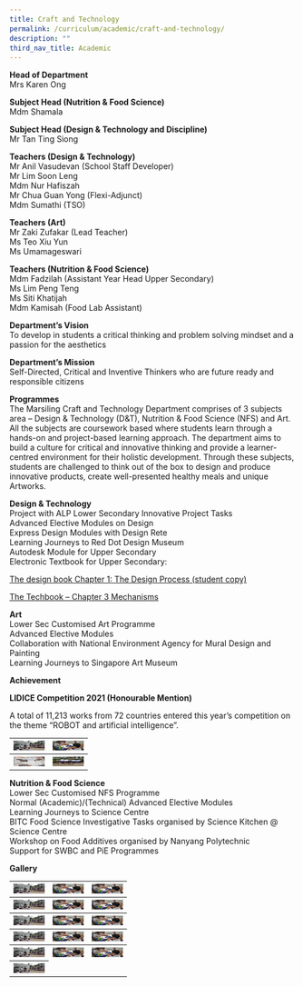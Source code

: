 ```yaml
---
title: Craft and Technology
permalink: /curriculum/academic/craft-and-technology/
description: ""
third_nav_title: Academic
---
```

**Head of Department**  
Mrs Karen Ong

**Subject Head (Nutrition & Food Science)**  
Mdm Shamala

**Subject Head (Design & Technology and Discipline)**  
Mr Tan Ting Siong

**Teachers (Design & Technology)**  
Mr Anil Vasudevan (School Staff Developer)  
Mr Lim Soon Leng  
Mdm Nur Hafiszah  
Mr Chua Guan Yong (Flexi-Adjunct)  
Mdm Sumathi (TSO)

**Teachers (Art)**  
Mr Zaki Zufakar (Lead Teacher)  
Ms Teo Xiu Yun  
Ms Umamageswari

**Teachers (Nutrition & Food Science)**  
Mdm Fadzilah (Assistant Year Head Upper Secondary)  
Ms Lim Peng Teng  
Ms Siti Khatijah  
Mdm Kamisah (Food Lab Assistant)

**Department’s Vision**  
To develop in students a critical thinking and problem solving mindset and a passion for the aesthetics

**Department’s Mission**  
Self-Directed, Critical and Inventive Thinkers who are future ready and responsible citizens

**Programmes**  
The Marsiling Craft and Technology Department comprises of 3 subjects area – Design & Technology (D&T), Nutrition & Food Science (NFS) and Art. All the subjects are coursework based where students learn through a hands-on and project-based learning approach. The department aims to build a culture for critical and innovative thinking and provide a learner-centred environment for their holistic development. Through these subjects, students are challenged to think out of the box to design and produce innovative products, create well-presented healthy meals and unique Artworks.

**Design & Technology**  
Project with ALP Lower Secondary Innovative Project Tasks  
Advanced Elective Modules on Design  
Express Design Modules with Design Rete  
Learning Journeys to Red Dot Design Museum  
Autodesk Module for Upper Secondary  
Electronic Textbook for Upper Secondary:

[The design book Chapter 1: The Design Process (student copy)](https://marsilingsec.moe.edu.sg/wp-content/uploads/2019/01/thedesignbook_students-Chapter-1-The-Design-Process.pdf)

[The Techbook – Chapter 3 Mechanisms](https://marsilingsec.moe.edu.sg/wp-content/uploads/2021/01/thetechbook-Chapter-3-Mechanisms.pdf)

**Art**  
Lower Sec Customised Art Programme  
Advanced Elective Modules  
Collaboration with National Environment Agency for Mural Design and Painting  
Learning Journeys to Singapore Art Museum

**Achievement**

**LIDICE Competition 2021 (Honourable Mention)**

A total of 11,213 works from 72 countries entered this year’s competition on the theme “ROBOT and artificial intelligence”.

<table>
<tbody>
  <tr>
    <th><img src="/images/1-768x373.jpeg" width="55" height="17"></th>
    <th><img src="/images/3-768x373.jpeg" width="55" height="17"></th>
  </tr>
	<tr>
    <th><img src="/images/4-768x452.jpeg" width="55" height="17"></th>
    <th><img src="/images/2-e1570418457505-498x1024.jpeg" width="55" height="17"></th>
  </tr>
</tbody>
</table>

**Nutrition & Food Science**  
Lower Sec Customised NFS Programme  
Normal (Academic)/(Technical) Advanced Elective Modules  
Learning Journeys to Science Centre  
BITC Food Science Investigative Tasks organised by Science Kitchen @ Science Centre  
Workshop on Food Additives organised by Nanyang Polytechnic   
Support for SWBC and PiE Programmes

**Gallery**

<table>
<tbody>
  <tr>
    <th><img src="/images/1-768x373.jpeg" width="55" height="17"></th>
    <th><img src="/images/3-768x373.jpeg" width="55" height="17"></th>
		<th><img src="/images/3-768x373.jpeg" width="55" height="17"></th>
  </tr>
	<tr>
    <th><img src="/images/1-768x373.jpeg" width="55" height="17"></th>
    <th><img src="/images/3-768x373.jpeg" width="55" height="17"></th>
		<th><img src="/images/3-768x373.jpeg" width="55" height="17"></th>
  </tr>
	<tr>
    <th><img src="/images/1-768x373.jpeg" width="55" height="17"></th>
    <th><img src="/images/3-768x373.jpeg" width="55" height="17"></th>
		<th><img src="/images/3-768x373.jpeg" width="55" height="17"></th>
  </tr>
	<tr>
    <th><img src="/images/1-768x373.jpeg" width="55" height="17"></th>
    <th><img src="/images/3-768x373.jpeg" width="55" height="17"></th>
		<th><img src="/images/3-768x373.jpeg" width="55" height="17"></th>
  </tr>
	<tr>
    <th><img src="/images/1-768x373.jpeg" width="55" height="17"></th>
    <th><img src="/images/3-768x373.jpeg" width="55" height="17"></th>
		<th><img src="/images/3-768x373.jpeg" width="55" height="17"></th>
  </tr>
	<tr>
    <th><img src="/images/1-768x373.jpeg" width="55" height="17"></th>
  </tr>
</tbody>
</table>